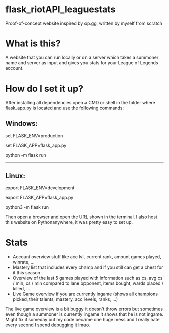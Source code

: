 # flask_riotAPI_leaguestats
Proof-of-concept website inspired by op.gg, written by myself from scratch


# What is this?
A website that you can run locally or on a server which takes a summoner name and server as input and gives you stats for your League of Legends account. 

# How do I set it up?
After installing all dependencies open a CMD or shell in the folder where flask_app.py is located and use the following commands:

Windows:
------------------
set FLASK_ENV=production

set FLASK_APP=flask_app.py

python -m flask run


------------------
Linux:
------------------
export FLASK_ENV=development

export FLASK_APP=flask_app.py

python3 -m flask run

Then open a browser and open the URL shown in the terminal.
I also host this website on Pythonanywhere, it was pretty easy to set up.

# Stats
- Account overview stuff like acc lvl, current rank, amount games played, winrate, ...
- Mastery list that includes every champ and if you still can get a chest for it this season
- Overview of the last 5 games played with information such as cs, avg cs / min, cs / min compared to lane opponent, items bought, wards placed / killed, ...
- Live Game overview if you are currently ingame (shows all champions picked, their talents, mastery, acc levels, ranks, ...)

The live game overview is a bit buggy it doesn't throw errors but sometimes even though a summoner is currently ingame it shows that he is not ingame.
Might fix it someday but my code became one huge mess and I really hate every second I spend debugging it lmao.
